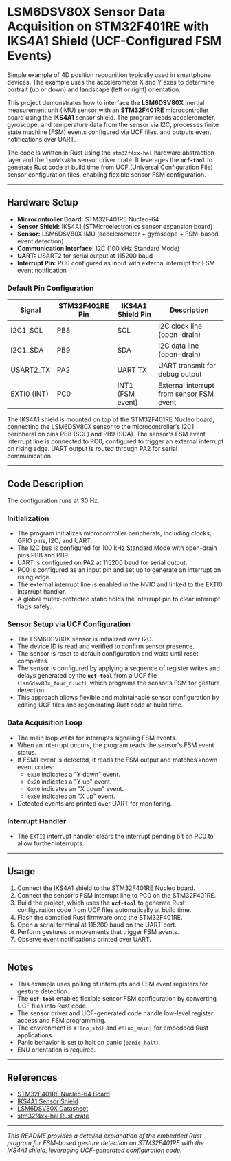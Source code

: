 # LSM6DSV80X Sensor Data Acquisition on STM32F401RE with IKS4A1 Shield (UCF-Configured FSM Events)

Simple example of 4D position recognition typically used in smartphone devices. The example uses the accelerometer X and Y axes to determine portrait (up or down) and landscape (left or right) orientation.

This project demonstrates how to interface the **LSM6DSV80X** inertial measurement unit (IMU) sensor with an **STM32F401RE** microcontroller board using the **IKS4A1** sensor shield. The program reads accelerometer, gyroscope, and temperature data from the sensor via I2C, processes finite state machine (FSM) events configured via UCF files, and outputs event notifications over UART.

The code is written in Rust using the `stm32f4xx-hal` hardware abstraction layer and the `lsm6dsv80x` sensor driver crate. It leverages the **`ucf-tool`** to generate Rust code at build time from UCF (Universal Configuration File) sensor configuration files, enabling flexible sensor FSM configuration.

---

## Hardware Setup

- **Microcontroller Board:** STM32F401RE Nucleo-64
- **Sensor Shield:** IKS4A1 (STMicroelectronics sensor expansion board)
- **Sensor:** LSM6DSV80X IMU (accelerometer + gyroscope + FSM-based event detection)
- **Communication Interface:** I2C (100 kHz Standard Mode)
- **UART:** USART2 for serial output at 115200 baud
- **Interrupt Pin:** PC0 configured as input with external interrupt for FSM event notification

### Default Pin Configuration

| Signal       | STM32F401RE Pin | IKS4A1 Shield Pin | Description                  |
|--------------|-----------------|-------------------|------------------------------|
| I2C1_SCL     | PB8             | SCL               | I2C clock line (open-drain)  |
| I2C1_SDA     | PB9             | SDA               | I2C data line (open-drain)   |
| USART2_TX    | PA2             | UART TX           | UART transmit for debug output|
| EXTI0 (INT)  | PC0             | INT1 (FSM event)  | External interrupt from sensor FSM event |

The IKS4A1 shield is mounted on top of the STM32F401RE Nucleo board, connecting the LSM6DSV80X sensor to the microcontroller's I2C1 peripheral on pins PB8 (SCL) and PB9 (SDA). The sensor's FSM event interrupt line is connected to PC0, configured to trigger an external interrupt on rising edge. UART output is routed through PA2 for serial communication.

---

## Code Description

The configuration runs at 30 Hz.

### Initialization

- The program initializes microcontroller peripherals, including clocks, GPIO pins, I2C, and UART.
- The I2C bus is configured for 100 kHz Standard Mode with open-drain pins PB8 and PB9.
- UART is configured on PA2 at 115200 baud for serial output.
- PC0 is configured as an input pin and set up to generate an interrupt on rising edge.
- The external interrupt line is enabled in the NVIC and linked to the EXTI0 interrupt handler.
- A global mutex-protected static holds the interrupt pin to clear interrupt flags safely.

### Sensor Setup via UCF Configuration

- The LSM6DSV80X sensor is initialized over I2C.
- The device ID is read and verified to confirm sensor presence.
- The sensor is reset to default configuration and waits until reset completes.
- The sensor is configured by applying a sequence of register writes and delays generated by the **`ucf-tool`** from a UCF file (`lsm6dsv80x_four_d.ucf`), which programs the sensor's FSM for gesture detection.
- This approach allows flexible and maintainable sensor configuration by editing UCF files and regenerating Rust code at build time.

### Data Acquisition Loop

- The main loop waits for interrupts signaling FSM events.
- When an interrupt occurs, the program reads the sensor's FSM event status.
- If FSM1 event is detected, it reads the FSM output and matches known event codes:
  - `0x10` indicates a "Y down" event.
  - `0x20` indicates a "Y up" event.
  - `0x40` indicates an "X down" event.
  - `0x80` indicates an "X up" event.
- Detected events are printed over UART for monitoring.

### Interrupt Handler

- The `EXTI0` interrupt handler clears the interrupt pending bit on PC0 to allow further interrupts.

---

## Usage

1. Connect the IKS4A1 shield to the STM32F401RE Nucleo board.
2. Connect the sensor's FSM interrupt line to PC0 on the STM32F401RE.
3. Build the project, which uses the **`ucf-tool`** to generate Rust configuration code from UCF files automatically at build time.
4. Flash the compiled Rust firmware onto the STM32F401RE.
5. Open a serial terminal at 115200 baud on the UART port.
6. Perform gestures or movements that trigger FSM events.
7. Observe event notifications printed over UART.

---

## Notes

- This example uses polling of interrupts and FSM event registers for gesture detection.
- The **`ucf-tool`** enables flexible sensor FSM configuration by converting UCF files into Rust code.
- The sensor driver and UCF-generated code handle low-level register access and FSM programming.
- The environment is `#![no_std]` and `#![no_main]` for embedded Rust applications.
- Panic behavior is set to halt on panic (`panic_halt`).
- ENU orientation is required.

---

## References

- [STM32F401RE Nucleo-64 Board](https://www.st.com/en/evaluation-tools/nucleo-f401re.html)
- [IKS4A1 Sensor Shield](https://www.st.com/en/ecosystems/x-nucleo-iks4a1.html)
- [LSM6DSV80X Datasheet](https://www.st.com/resource/en/datasheet/lsm6dsv80x.pdf)
- [stm32f4xx-hal Rust crate](https://docs.rs/stm32f4xx-hal)

---

*This README provides a detailed explanation of the embedded Rust program for FSM-based gesture detection on STM32F401RE with the IKS4A1 shield, leveraging UCF-generated configuration code.*
